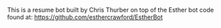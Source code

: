 This is a resume bot built by Chris Thurber on top of the Esther bot code found at: https://github.com/esthercrawford/EstherBot

